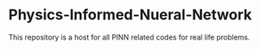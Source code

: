 # Physics-Informed-Nueral-Network
This repository is a host for all PINN related codes for real life problems.

